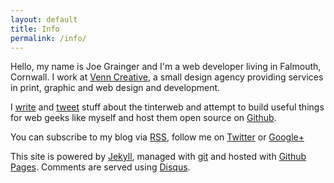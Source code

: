 ```yaml
---
layout: default
title: Info
permalink: /info/
---
```


Hello, my name is Joe Grainger and I'm a web developer living in Falmouth,
Cornwall. I work at [Venn Creative](http://venncreative.co.uk/),
a small design agency providing services in print, graphic and web design and development.

I [write](http://jjgrainger.co.uk) and [tweet](http://www.twitter.com/jjgrainger) stuff about the tinterweb and attempt to build useful things for web geeks like myself and host them open source on [Github](http://www.github.com/jjgrainger/).

You can subscribe to my blog via [RSS](http://www.feedburner.com/jjgrainger), follow me on
[Twitter](http://www.twitter.com/jjgrainger) or [Google+](https://plus.google.com/116065378192330753914)

This site is powered by [Jekyll](https://github.com/mojombo/jekyll), managed with [git](http://git-scm.com/) and hosted with [Github Pages](http://pages.github.com/). Comments are served using [Disqus](http://disqus.com/).

